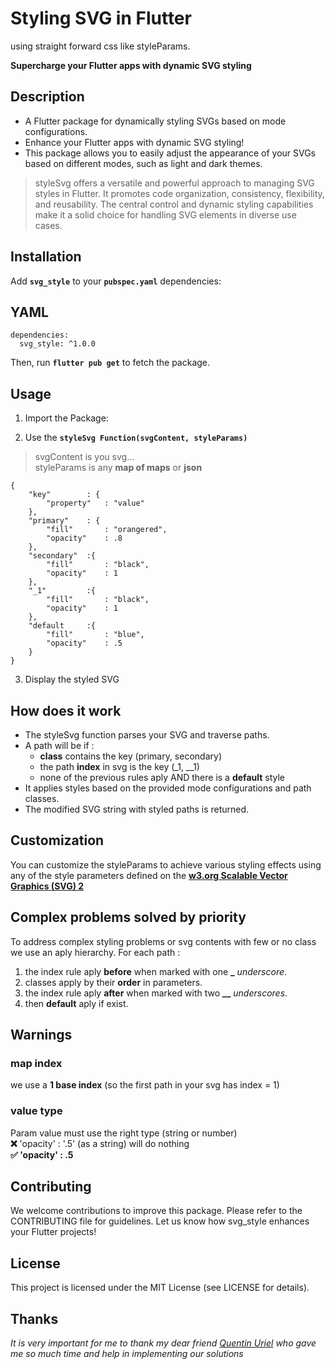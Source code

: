 # Styling SVG in Flutter
using straight forward css like styleParams.

<b>Supercharge your Flutter apps with dynamic SVG styling</b>
## Description
- A Flutter package for dynamically styling SVGs based on mode configurations.
- Enhance your Flutter apps with dynamic SVG styling!
- This package allows you to easily adjust the appearance of your SVGs based on different modes, such as light and dark themes.
>styleSvg offers a versatile and powerful approach to managing SVG styles in Flutter. It promotes code organization, consistency, flexibility, and reusability. The central control and dynamic styling capabilities make it a solid choice for handling SVG elements in diverse use cases.

## Installation
Add **```svg_style```** to your **```pubspec.yaml```** dependencies:

## YAML
```
dependencies:
  svg_style: ^1.0.0
```
Then, run **```flutter pub get```** to fetch the package.

## Usage
1. Import the Package:

2. Use the **```styleSvg Function(svgContent, styleParams)```**
> svgContent is you svg...  
> styleParams is any **map of maps** or **json**
```
{
    "key"        : {
        "property"   : "value"
    },
    "primary"    : {
        "fill"       : "orangered",
        "opacity"    : .8
    },
    "secondary"  :{
        "fill"       : "black",
        "opacity"    : 1
    },
    "_1"         :{
        "fill"       : "black",
        "opacity"    : 1
    },
    "default     :{
        "fill"       : "blue",
        "opacity"    : .5
    }    
}
```
3. Display the styled SVG

## How does it work
- The styleSvg function parses your SVG and traverse paths.
- A path will be if :
  - **class** contains the key (primary, secondary)
  - the path **index** in svg is the key (_1, __1)
  - none of the previous rules aply AND there is a **default** style
- It applies styles based on the provided mode configurations and path classes.
- The modified SVG string with styled paths is returned.

## Customization
You can customize the styleParams to achieve various styling effects using any of the style parameters defined on the [**w3.org Scalable Vector Graphics (SVG) 2**](https://www.w3.org/TR/SVG2/styling.html) 

## Complex problems solved by priority
To address complex styling problems or svg contents with few or no class we use an aply hierarchy.
For each path :
1. the index rule aply **before** when marked with one **_** *underscore*.
2. classes apply by their **order** in parameters.
3. the index rule aply **after** when marked with two **__** *underscores*.
4. then **default** aply if exist.

## Warnings

### map index
we use a **1 base index** (so the first path in your svg has index = 1)

### value type
Param value must use the right type (string or number)  
**❌** 'opacity' : '.5' (as a string) will do nothing  
**✅ 'opacity' : .5**

## Contributing
We welcome contributions to improve this package. Please refer to the CONTRIBUTING file for guidelines.
Let us know how svg_style enhances your Flutter projects!

## License
This project is licensed under the MIT License (see LICENSE for details).

## Thanks
*It is very important for me to thank my dear friend [Quentin Uriel](https://www.linkedin.com/in/quentin-uriel/) who gave me so much time and help in implementing our solutions*
